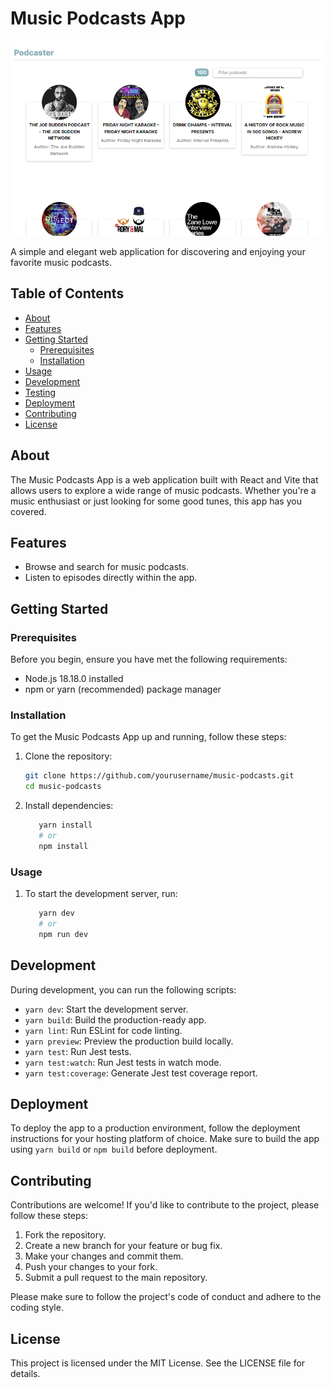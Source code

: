 # Music Podcasts App

![App Screenshot](./public/appScreenshot.png)

A simple and elegant web application for discovering and enjoying your favorite music podcasts.

## Table of Contents

- [About](#about)
- [Features](#features)
- [Getting Started](#getting-started)
  - [Prerequisites](#prerequisites)
  - [Installation](#installation)
- [Usage](#usage)
- [Development](#development)
- [Testing](#testing)
- [Deployment](#deployment)
- [Contributing](#contributing)
- [License](#license)

## About

The Music Podcasts App is a web application built with React and Vite that allows users to explore a wide range of music podcasts. Whether you're a music enthusiast or just looking for some good tunes, this app has you covered.

## Features

- Browse and search for music podcasts.
- Listen to episodes directly within the app.

## Getting Started

### Prerequisites

Before you begin, ensure you have met the following requirements:

- Node.js 18.18.0 installed
- npm or yarn (recommended) package manager

### Installation

To get the Music Podcasts App up and running, follow these steps:

1. Clone the repository:

   ```bash
   git clone https://github.com/yourusername/music-podcasts.git
   cd music-podcasts
   ```

2. Install dependencies:

   ```bash
      yarn install
      # or
      npm install
   ```

### Usage

1. To start the development server, run:

   ```bash
      yarn dev
      # or
      npm run dev

   ```

## Development

During development, you can run the following scripts:

- `yarn dev`: Start the development server.
- `yarn build`: Build the production-ready app.
- `yarn lint`: Run ESLint for code linting.
- `yarn preview`: Preview the production build locally.
- `yarn test`: Run Jest tests.
- `yarn test:watch`: Run Jest tests in watch mode.
- `yarn test:coverage`: Generate Jest test coverage report.

## Deployment

To deploy the app to a production environment, follow the deployment instructions for your hosting platform of choice. Make sure to build the app using `yarn build` or `npm build` before deployment.

## Contributing

Contributions are welcome! If you'd like to contribute to the project, please follow these steps:

1. Fork the repository.
2. Create a new branch for your feature or bug fix.
3. Make your changes and commit them.
4. Push your changes to your fork.
5. Submit a pull request to the main repository.

Please make sure to follow the project's code of conduct and adhere to the coding style.

## License

This project is licensed under the MIT License. See the LICENSE file for details.
